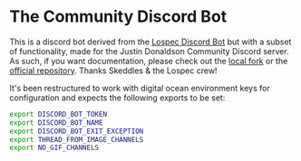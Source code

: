 # The Community Discord Bot

This is a discord bot derived from the [Lospec Discord Bot](https://github.com/jdonaldsonart/lospec-discord-bot) but with a subset of functionality, made for the Justin Donaldson Community Discord server. As such, if you want documentation, please check out the [local fork](https://github.com/jdonaldsonart/lospec-discord-bot) or the [official repository](https://github.com/lospec/lospec-discord-bot). Thanks Skeddles & the Lospec crew!

It's been restructured to work with digital ocean environment keys for configuration and expects the following exports to be set:

```bash
export DISCORD_BOT_TOKEN
export DISCORD_BOT_NAME
export DISCORD_BOT_EXIT_EXCEPTION
export THREAD_FROM_IMAGE_CHANNELS
export NO_GIF_CHANNELS
```